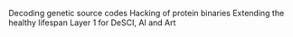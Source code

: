 Decoding genetic source codes 
Hacking of protein binaries
Extending the healthy lifespan
Layer 1 for DeSCI, AI and Art
